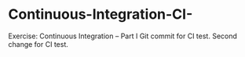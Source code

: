 # Continuous-Integration-CI-
Exercise: Continuous Integration – Part I
Git commit for CI test.
Second change for CI test.